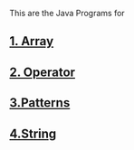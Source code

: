 This are the Java Programs for
## [1. Array](https://github.com/PrasadDayal/Java/tree/main/Array)
## [2. Operator](https://github.com/PrasadDayal/Java/tree/main/Operators)
## [3.Patterns](https://github.com/PrasadDayal/Java/tree/main/Pattern)
## [4.String](https://github.com/PrasadDayal/Java/tree/main/String)
